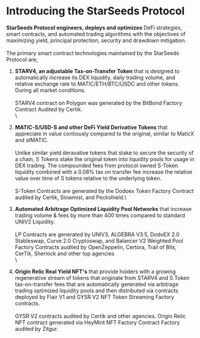 # Introducing the StarSeeds Protocol

**StarSeeds Protocol engineers, deploys and optimizes** DeFi strategies, smart contracts, and automated trading algorithms with the objectives of maximizing yield, principal protection, security and drawdown mitigation.\
\
The primary smart contract technologies maintained by the StarSeeds Protocol are;

1. **STARV4, an adjustable Tax-on-Transfer Token** that is designed to automatically increase its DEX liquidity, daily trading volume, and relative exchange rate to MATIC/ETH/BTC/USDC and other tokens. During all market conditions. \
   \
   STARV4 contract on Polygon was generated by the BitBond Factory Contract Audited by Certik.\
   \

2. **MATIC-S/USD-S and other DeFi Yield Derivative Tokens** that appreciate in value contiously compared to the original, similar to MaticX and stMATIC. \
   \
   Unlike similar yield deravative tokens that stake to secure the security of a chain, S Tokens stake the original token into liquidity pools for usage in DEX trading. The compounded fees from protocol owned S-Token liquidity combined with a 0.08% tax on transfer fee increase the relative value over time of S tokens relative to the underlying token. \
   \
   S-Token Contracts are generated by the Dodoex Token Factory Contract audited by Certik, Slowmist, and Peckshield.\

3. **Automated Arbitrage Optimized Liquidity Pool Networks** that increase trading volume & fees by more than 400 times compared to standard UNIV2 Liquidity. \
   \
   LP Contracts are generated by UNIV3, ALGEBRA V3.5, DodoEX 2.0 Stableswap, Curve 2.0 Cryptoswap, and Balancer V2 Weighted Pool Factory Contracts audited by OpenZeppelin, Certora, Trail of Bits, CerTik, Sherlock and other top agencies \
   \

4. **Origin Relic Real Yield NFT's** that provide holders with a growing regenerative stream of tokens that originate from STARV4 and S Token tax-on-transfer fees that are automatically generated via arbitrage trading optimized liquidity pools and then distributed via contracts deployed by Flair V1 and GYSR V2 NFT Token Streaming Factory contracts.\
   \
   GYSR V2 contracts audited by Certik and other agencies. Origin Relic NFT contract generated via HeyMint NFT Factory Contract Factory audited by Zitgur.

